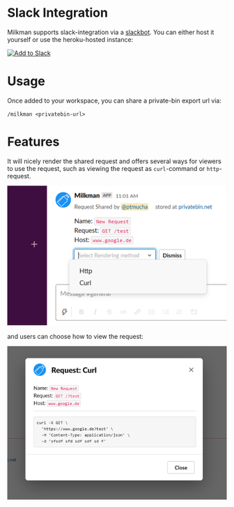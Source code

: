 # Slack Integration

Milkman supports slack-integration via a [slackbot](https://github.com/warmuuh/milkman-slack).
You can either host it yourself or use the heroku-hosted instance:

[![Add to Slack](https://platform.slack-edge.com/img/add_to_slack.png)](https://milkman-slack.herokuapp.com/slack/oauth/start)

# Usage

Once added to your workspace, you can share a private-bin export url via:

```
/milkman <privatebin-url>
```

# Features

It will nicely render the shared request and offers several ways for viewers to use the request, 
such as viewing the request as `curl`-command or `http`-request.

![Slack Preview](/img/slack-preview.png)

and users can choose how to view the request:

![Slack Render](/img/slack-render.png)

